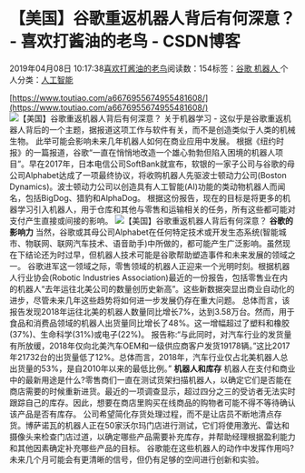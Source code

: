 
# 【美国】谷歌重返机器人背后有何深意？ - 喜欢打酱油的老鸟 - CSDN博客


2019年04月08日 10:17:38[喜欢打酱油的老鸟](https://me.csdn.net/weixin_42137700)阅读数：154标签：[谷歌																](https://so.csdn.net/so/search/s.do?q=谷歌&t=blog)[机器人																](https://so.csdn.net/so/search/s.do?q=机器人&t=blog)[
							](https://so.csdn.net/so/search/s.do?q=谷歌&t=blog)个人分类：[人工智能																](https://blog.csdn.net/weixin_42137700/article/category/7820233)


[https://www.toutiao.com/a6676955674955481608/](https://www.toutiao.com/a6676955674955481608/)
![【美国】谷歌重返机器人背后有何深意？](http://p3.pstatp.com/large/pgc-image/6361a652838f46be82e698fd8acccc4e)
关于机器学习 - 这似乎是谷歌重返机器人背后的一个主题，据报道这项工作与软件有关，而不是创造类似于人类的机械生物。 此举可能会影响未来几年机器人如何在商业应用中发展。
根据《纽约时报》的一篇报道，谷歌“一直在悄悄地改造一个雄心勃勃但陷入困境的机器人项目”。早在2017年，日本电信公司SoftBank就宣布，软银的一家子公司与谷歌的母公司Alphabet达成了一项最终协议，将收购机器人先驱波士顿动力公司(Boston Dynamics)。波士顿动力公司以创造具有人工智能(AI)功能的类动物机器人而闻名，包括BigDog、猎豹和AlphaDog。
根据这份报告，现在的目标是将更多的机器学习引入机器人，用于仓库和其他与零售和运输相关的任务，所有这些都可能对支付产生直接或间接的影响。
![【美国】谷歌重返机器人背后有何深意？](http://p9.pstatp.com/large/pgc-image/6877d36d459c415ba164c62ab8babc55)
**谷歌的影响力**
当然，谷歌或其母公司Alphabet在任何特定技术或开发生态系统(智能城市、物联网、联网汽车技术、语音助手)中所做的，都可能产生广泛影响。虽然现在下结论还为时过早，但机器人技术可能是谷歌帮助塑造事件和未来发展的领域之一。
谷歌进军这一领域之际，零售领域的机器人正迎来一个光明时刻。根据机器人行业协会(Robotic Industries Association)最近的一份报告，包括零售业在内的机器人“去年运往北美公司的数量创历史新高”。这些新数据突显出商业自动化的进步，尽管未来几年这些趋势将如何进一步发展仍存在重大问题。
总体而言，该报告发现2018年运往北美的机器人数量同比增长7%，达到3.58万台。然而，用于食品和消费品领域的机器人出货量同比增长了48%。这一增幅超过了塑料和橡胶(37%)、生命科学(31%)或电子(22%)。
报告称:“与此同时，对汽车行业的发货量有所放缓，2018年仅向北美汽车OEM和一级供应商客户发货19178辆。”这比2017年21732台的出货量低了12%。总体而言，2018年，汽车行业仅占北美机器人总出货量的53%，是自2010年以来的最低比例。”
**机器人和库存**
机器人在支付和商业中的最新用途是什么?零售商们一直在测试货架扫描机器人，以确定它们是否能在商店需要的时候重新进货。最近的一项调查显示，超过四分之三的受访者无法实时跟踪自己的库存。因此，想要在商店里购买在线商品的购物者可能不得不等待确认该产品是否有库存。
公司希望简化存货处理过程，而不是让店员不断地清点存货。博萨诺瓦的机器人正在50家沃尔玛门店进行测试，它们将使用激光、雷达和摄像头来检查门店过道，以确定哪些产品需要补充库存，并帮助经理根据盈利能力和其他因素确定补充哪些产品的目标。
谷歌能在这些机器人的动作中发挥作用吗?未来几个月可能会有更清晰的信号，但仍有足够的空间进行创新和实验。

